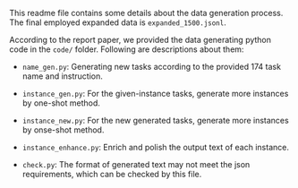 This readme file contains some details about the data generation process.  The final employed expanded data is `expanded_1500.jsonl`.

According to the report paper, we provided the data generating python code in the `code/` folder. Following are descriptions about them: 

+ `name_gen.py`: Generating new tasks according to the provided 174 task name and instruction.

+ `instance_gen.py`: For the given-instance tasks, generate more instances by one-shot method.

+ `instance_new.py`: For the new generated tasks, generate more instances by onse-shot method.

+ `instance_enhance.py`: Enrich and polish the output text of each instance.

+ `check.py`: The format of generated text may not meet the json requirements, which can be checked by this file.

